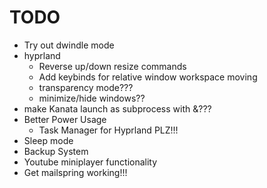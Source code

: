 # TODO

 - Try out dwindle mode
 - hyprland
    - Reverse up/down resize commands
    - Add keybinds for relative window workspace moving
    - transparency mode???
    - minimize/hide windows??
 - make Kanata launch as subprocess with &???
 - Better Power Usage
    - Task Manager for Hyprland PLZ!!!
 - Sleep mode
 - Backup System
 - Youtube miniplayer functionality
 - Get mailspring working!!!
